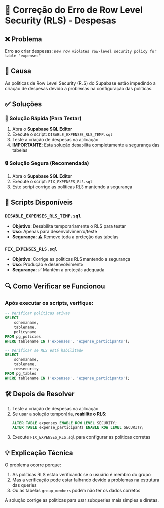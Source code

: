 # 🔧 Correção do Erro de Row Level Security (RLS) - Despesas

## ❌ Problema
Erro ao criar despesas: `new row violates row-level security policy for table "expenses"`

## 🎯 Causa
As políticas de Row Level Security (RLS) do Supabase estão impedindo a criação de despesas devido a problemas na configuração das políticas.

## ✅ Soluções

### 🚀 Solução Rápida (Para Testar)
1. Abra o **Supabase SQL Editor**
2. Execute o script: `DISABLE_EXPENSES_RLS_TEMP.sql`
3. Teste a criação de despesas na aplicação
4. **IMPORTANTE**: Esta solução desabilita completamente a segurança das tabelas

### 🔒 Solução Segura (Recomendada)
1. Abra o **Supabase SQL Editor**
2. Execute o script: `FIX_EXPENSES_RLS.sql`
3. Este script corrige as políticas RLS mantendo a segurança

## 📁 Scripts Disponíveis

### `DISABLE_EXPENSES_RLS_TEMP.sql`
- **Objetivo**: Desabilita temporariamente o RLS para testar
- **Uso**: Apenas para desenvolvimento/teste
- **Segurança**: ⚠️ Remove toda a proteção das tabelas

### `FIX_EXPENSES_RLS.sql`
- **Objetivo**: Corrige as políticas RLS mantendo a segurança
- **Uso**: Produção e desenvolvimento
- **Segurança**: ✅ Mantém a proteção adequada

## 🔍 Como Verificar se Funcionou

### Após executar os scripts, verifique:

```sql
-- Verificar políticas ativas
SELECT 
    schemaname,
    tablename,
    policyname
FROM pg_policies 
WHERE tablename IN ('expenses', 'expense_participants');

-- Verificar se RLS está habilitado
SELECT 
    schemaname,
    tablename,
    rowsecurity
FROM pg_tables 
WHERE tablename IN ('expenses', 'expense_participants');
```

## 🛠️ Depois de Resolver

1. Teste a criação de despesas na aplicação
2. Se usar a solução temporária, **reabilite o RLS**:
   ```sql
   ALTER TABLE expenses ENABLE ROW LEVEL SECURITY;
   ALTER TABLE expense_participants ENABLE ROW LEVEL SECURITY;
   ```
3. Execute `FIX_EXPENSES_RLS.sql` para configurar as políticas corretas

## 💡 Explicação Técnica

O problema ocorre porque:
1. As políticas RLS estão verificando se o usuário é membro do grupo
2. Mas a verificação pode estar falhando devido a problemas na estrutura das queries
3. Ou as tabelas `group_members` podem não ter os dados corretos

A solução corrige as políticas para usar subqueries mais simples e diretas.